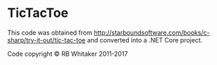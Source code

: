 # TicTacToe

This code was obtained from
<http://starboundsoftware.com/books/c-sharp/try-it-out/tic-tac-toe>
and converted into a .NET Core project.

Code copyright © RB Whitaker 2011-2017
